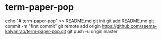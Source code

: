 # term-paper-pop
echo "# term-paper-pop" >> README.md
git init
git add README.md
git commit -m "first commit"
git remote add origin https://github.com/seema-kalyanrao/term-paper-pop.git
git push -u origin master
